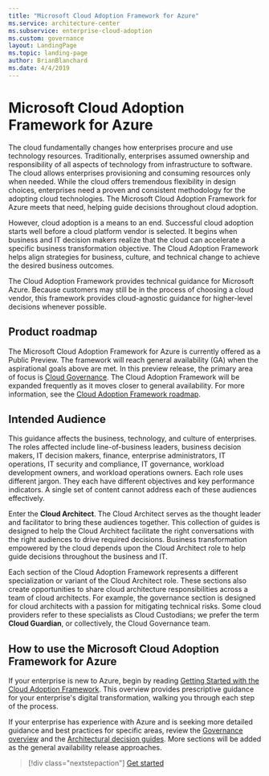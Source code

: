 ```yaml
---
title: "Microsoft Cloud Adoption Framework for Azure"
ms.service: architecture-center
ms.subservice: enterprise-cloud-adoption
ms.custom: governance
layout: LandingPage
ms.topic: landing-page
author: BrianBlanchard
ms.date: 4/4/2019
---
```


# Microsoft Cloud Adoption Framework for Azure

The cloud fundamentally changes how enterprises procure and use technology resources. Traditionally, enterprises assumed ownership and responsibility of all aspects of technology from infrastructure to software. The cloud allows enterprises provisioning and consuming resources only when needed. While the cloud offers tremendous flexibility in design choices, enterprises need a proven and consistent methodology for the adopting cloud technologies. The Microsoft Cloud Adoption Framework for Azure meets that need, helping guide decisions throughout cloud adoption.

However, cloud adoption is a means to an end. Successful cloud adoption starts well before a cloud platform vendor is selected. It begins when business and IT decision makers realize that the cloud can accelerate a specific business transformation objective. The Cloud Adoption Framework helps align strategies for business, culture, and technical change to achieve the desired business outcomes.

The Cloud Adoption Framework provides technical guidance for Microsoft Azure. Because customers may still be in the process of choosing a cloud vendor, this framework provides cloud-agnostic guidance for higher-level decisions whenever possible.

## Product roadmap

The Microsoft Cloud Adoption Framework for Azure is currently offered as a Public Preview. The framework will reach general availability (GA) when the aspirational goals above are met. In this preview release, the primary area of focus is [Cloud Governance](./governance/journeys/overview.md). The Cloud Adoption Framework will be expanded frequently as it moves closer to general availability. For more information, see the [Cloud Adoption Framework roadmap](./appendix/roadmap.md).

## Intended Audience

This guidance affects the business, technology, and culture of enterprises. The roles affected include line-of-business leaders, business decision makers, IT decision makers, finance, enterprise administrators, IT operations, IT security and compliance, IT governance, workload development owners, and workload operations owners. Each role uses different jargon. They each have different objectives and key performance indicators. A single set of content cannot address each of these audiences effectively.

Enter the **Cloud Architect**. The Cloud Architect serves as the thought leader and facilitator to bring these audiences together. This collection of guides is designed to help the Cloud Architect facilitate the right conversations with the right audiences to drive required decisions. Business transformation empowered by the cloud depends upon the Cloud Architect role to help guide decisions throughout the business and IT.

Each section of the Cloud Adoption Framework represents a different specialization or variant of the Cloud Architect role. These sections also create opportunities to share cloud architecture responsibilities across a team of cloud architects. For example, the governance section is designed for cloud architects with a passion for mitigating technical risks. Some cloud providers refer to these specialists as Cloud Custodians; we prefer the term **Cloud Guardian**, or collectively, the Cloud Governance team.

## How to use the Microsoft Cloud Adoption Framework for Azure

If your enterprise is new to Azure, begin by reading [Getting Started with the Cloud Adoption Framework](./getting-started/overview.md). This overview provides prescriptive guidance for your enterprise's digital transformation, walking you through each step of the process.

If your enterprise has experience with Azure and is seeking more detailed guidance and best practices for specific areas, review the [Governance overview](./governance/overview.md) and the [Architectural decision guides](./decision-guides/overview.md). More sections will be added as the general availability release approaches.

> [!div class="nextstepaction"]
> [Get started](./getting-started/overview.md)
